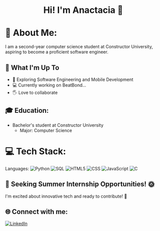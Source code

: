 <h1 align="center">Hi! I'm Anactacia 👋</h1>

# 💫 About Me:
I am a second-year computer science student at Constructor University, aspiring to become a proficient software engineer. 

## 🚀 What I'm Up To
- 🤖 Exploring Software Engineering and Mobile Development
- 💻 Currently working on BeatBond...
- 🖐️ Love to collaborate


## 🎓 Education:
- Bachelor's student at Constructor University
  - Major: Computer Science

# 💻 Tech Stack:
Languages: 
![Python](https://img.shields.io/badge/python-%233776AB.svg?style=for-the-badge&logo=python&logoColor=white) 
![SQL](https://img.shields.io/badge/sql-%2307405e.svg?style=for-the-badge&logo=postgresql&logoColor=white) 
![HTML5](https://img.shields.io/badge/html5-%23E34F26.svg?style=for-the-badge&logo=html5&logoColor=white) 
![CSS](https://img.shields.io/badge/css-%231572B6.svg?style=for-the-badge&logo=css3&logoColor=white) 
![JavaScript](https://img.shields.io/badge/javascript-%23323330.svg?style=for-the-badge&logo=javascript&logoColor=%23F7DF1E) 
![C](https://img.shields.io/badge/C-00599C?style=for-the-badge&logo=c&logoColor=white) 


## 🎯 Seeking Summer Internship Opportunities! 🌞
I'm excited about innovative tech and ready to contribute! 🚀

## 🌐 Connect with me:
[![LinkedIn](https://img.shields.io/badge/LinkedIn-%230077B5.svg?logo=linkedin&logoColor=white)](https://www.linkedin.com/in/anactacia-lomtadze) 

